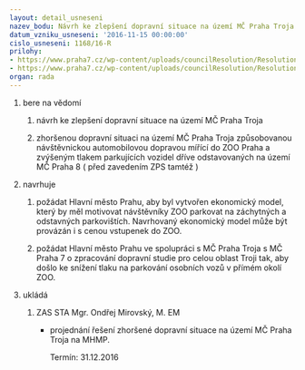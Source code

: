 ```yaml
---
layout: detail_usneseni
nazev_bodu: Návrh ke zlepšení dopravní situace na území MČ Praha Troja
datum_vzniku_usneseni: '2016-11-15 00:00:00'
cislo_usneseni: 1168/16-R
prilohy:
- https://www.praha7.cz/wp-content/uploads/councilResolution/Resolutions/28378/export/Duvodovazprava~134425.pdf
- https://www.praha7.cz/wp-content/uploads/councilResolution/Resolutions/28378/export/export~297319.pdf
organ: rada
---
```

<OL class=urzList_view id=urzList>
<LI class=urzClass1><SPAN name="1">bere na vědomí</SPAN>
<OL class=urzOlClass>
<LI class=urzClass2 style="TEXT-ALIGN: left"><SPAN>
<P>návrh ke zlepšení dopravní situace na území MČ Praha Troja</P></SPAN></LI>
<LI class=urzClass2 style="TEXT-ALIGN: left"><SPAN>
<P>zhoršenou dopravní situaci na území MČ Praha Troja způsobovanou návštěvnickou automobilovou dopravou mířící do ZOO Praha a zvýšeným tlakem parkujících vozidel dříve odstavovaných na území MČ Praha 8 ( před zavedením ZPS tamtéž )</P></SPAN></LI></OL></LI>
<LI class=urzClass1><SPAN name="8">navrhuje</SPAN>
<OL class=urzOlClass>
<LI class=urzClass2 style="TEXT-ALIGN: left"><SPAN>
<P>požádat Hlavní město Prahu, aby byl vytvořen ekonomický model, který by měl motivovat návštěvníky ZOO parkovat na záchytných a odstavných parkovištích. Navrhovaný ekonomický model může být provázán i s cenou vstupenek do ZOO.</P></SPAN></LI>
<LI class=urzClass2 style="TEXT-ALIGN: left"><SPAN>
<P>požádat Hlavní město Prahu ve spolupráci s MČ Praha Troja s MČ Praha 7 o zpracování dopravní studie pro celou oblast Troji tak, aby došlo ke snížení tlaku na parkování osobních vozů v přímém okolí ZOO.</P></SPAN></LI></OL></LI>
<LI class=urzClass1 id=urzUkoly><SPAN name="1">ukládá</SPAN>
<OL class=urzOlClass>
<LI class=urzClass2><SPAN>
<P>ZAS STA Mgr. Ondřej Mirovský, M. EM</P></SPAN>
<UL class=urzUlClass>
<LI class=urzClass3><SPAN>
<P>projednání řešení zhoršené dopravní situace na území MČ Praha Troja na MHMP.</P></SPAN><SPAN class=urzUkolTermin>Termín:&nbsp;31.12.2016</SPAN></LI></UL></LI></OL></LI></OL>